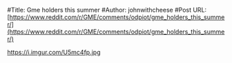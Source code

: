 #Title: Gme holders this summer
#Author: johnwithcheese
#Post URL: [https://www.reddit.com/r/GME/comments/odpiot/gme_holders_this_summer/](https://www.reddit.com/r/GME/comments/odpiot/gme_holders_this_summer/)


https://i.imgur.com/U5mc4fp.jpg